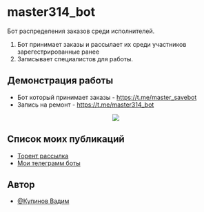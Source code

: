 # master314_bot
Бот распределения заказов среди исполнителей.

1. Бот принимает заказы и рассылает их среди участников зарегестрированные ранее
2. Записывает специалистов для работы. 


## Демонстрация работы


- Бот который принимает заказы  - https://t.me/master_savebot
- Запись на ремонт				- https://t.me/master314_bot




<div id="header" align="center">
  <img src="https://ibb.co/Xs7FKwZ" />
</div>






## Список моих публикаций 

 - [Торент рассылка ](https://github.com/Izofen/torrent)
 - [Мои телеграмм боты](https://github.com/Izofen/my_bots)
 
 
 ## Автор

- [@Купинов Вадим ](https://t.me/a123_master)
